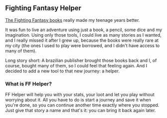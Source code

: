 ## Fighting Fantasy Helper

[The Fighting Fantasy books](https://en.wikipedia.org/wiki/Fighting_Fantasy) really made my teenage years better.

It was fun to live an adventure using just a book, a pencil, some dice and my imagination.
Using only those tools, I could live as many stories as I wanted, and I really missed it after I grew up, because the books were really rare at my city (the ones I used to play were borrowed, and I didn't have access to many of them).

Long story short: A brazilian publisher brought those books back and I, of course, bought many of them, so I could feel that feeling again.
And I decided to add a new tool to that new journey: a helper.

### What is FF Helper?

FF Helper will help you with your stats, your loot and let you play without worrying about it.
All you have to do is start a journey and save it when you're done, so you can continue another time exactly where you stopped.
Just give that story a name and that's it: you can bring it back again later.

<!-- https://docs.github.com/en/github/working-with-github-pages -->
<!-- https://pages.github.com/ -->

<!--
```markdown
Syntax highlighted code block

# Header 1
## Header 2
### Header 3

- Bulleted
- List

1. Numbered
2. List

**Bold** and _Italic_ and `Code` text

[Link](url) and ![Image](src)
```

For more details see [GitHub Flavored Markdown](https://guides.github.com/features/mastering-markdown/).

-->
